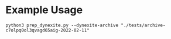 # Example Usage

```shell
python3 prep_dynexite.py --dynexite-archive "./tests/archive-c7olpq0ol3qvagd65aig-2022-02-11"
```